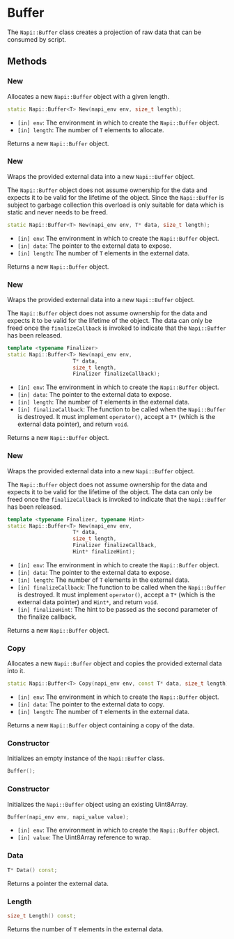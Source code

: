 # Buffer

The `Napi::Buffer` class creates a projection of raw data that can be consumed by
script.

## Methods

### New

Allocates a new `Napi::Buffer` object with a given length.

```cpp
static Napi::Buffer<T> New(napi_env env, size_t length);
```

- `[in] env`: The environment in which to create the `Napi::Buffer` object.
- `[in] length`: The number of `T` elements to allocate.

Returns a new `Napi::Buffer` object.

### New

Wraps the provided external data into a new `Napi::Buffer` object.

The `Napi::Buffer` object does not assume ownership for the data and expects it to be
valid for the lifetime of the object. Since the `Napi::Buffer` is subject to garbage
collection this overload is only suitable for data which is static and never
needs to be freed.

```cpp
static Napi::Buffer<T> New(napi_env env, T* data, size_t length);
```

- `[in] env`: The environment in which to create the `Napi::Buffer` object.
- `[in] data`: The pointer to the external data to expose.
- `[in] length`: The number of `T` elements in the external data.

Returns a new `Napi::Buffer` object.

### New

Wraps the provided external data into a new `Napi::Buffer` object.

The `Napi::Buffer` object does not assume ownership for the data and expects it
to be valid for the lifetime of the object. The data can only be freed once the
`finalizeCallback` is invoked to indicate that the `Napi::Buffer` has been released.

```cpp
template <typename Finalizer>
static Napi::Buffer<T> New(napi_env env,
                     T* data,
                     size_t length,
                     Finalizer finalizeCallback);
```

- `[in] env`: The environment in which to create the `Napi::Buffer` object.
- `[in] data`: The pointer to the external data to expose.
- `[in] length`: The number of `T` elements in the external data.
- `[in] finalizeCallback`: The function to be called when the `Napi::Buffer` is
  destroyed. It must implement `operator()`, accept a `T*` (which is the
  external data pointer), and return `void`.

Returns a new `Napi::Buffer` object.

### New

Wraps the provided external data into a new `Napi::Buffer` object.

The `Napi::Buffer` object does not assume ownership for the data and expects it to be
valid for the lifetime of the object. The data can only be freed once the
`finalizeCallback` is invoked to indicate that the `Napi::Buffer` has been released.

```cpp
template <typename Finalizer, typename Hint>
static Napi::Buffer<T> New(napi_env env,
                     T* data,
                     size_t length,
                     Finalizer finalizeCallback,
                     Hint* finalizeHint);
```

- `[in] env`: The environment in which to create the `Napi::Buffer` object.
- `[in] data`: The pointer to the external data to expose.
- `[in] length`: The number of `T` elements in the external data.
- `[in] finalizeCallback`: The function to be called when the `Napi::Buffer` is
  destroyed. It must implement `operator()`, accept a `T*` (which is the
  external data pointer) and `Hint*`, and return `void`.
- `[in] finalizeHint`: The hint to be passed as the second parameter of the
  finalize callback.

Returns a new `Napi::Buffer` object.

### Copy

Allocates a new `Napi::Buffer` object and copies the provided external data into it.

```cpp
static Napi::Buffer<T> Copy(napi_env env, const T* data, size_t length);
```

- `[in] env`: The environment in which to create the `Napi::Buffer` object.
- `[in] data`: The pointer to the external data to copy.
- `[in] length`: The number of `T` elements in the external data.

Returns a new `Napi::Buffer` object containing a copy of the data.

### Constructor

Initializes an empty instance of the `Napi::Buffer` class.

```cpp
Buffer();
```

### Constructor

Initializes the `Napi::Buffer` object using an existing Uint8Array.

```cpp
Buffer(napi_env env, napi_value value);
```

- `[in] env`: The environment in which to create the `Napi::Buffer` object.
- `[in] value`: The Uint8Array reference to wrap.

### Data

```cpp
T* Data() const;
```

Returns a pointer the external data.

### Length

```cpp
size_t Length() const;
```

Returns the number of `T` elements in the external data.
